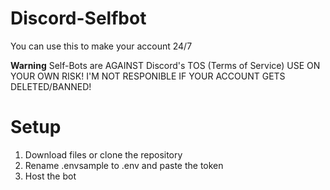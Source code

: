 # Discord-Selfbot

You can use this to make your account 24/7

**Warning**
Self-Bots are AGAINST Discord's TOS (Terms of Service) USE ON YOUR OWN RISK!
I'M NOT RESPONIBLE IF YOUR ACCOUNT GETS DELETED/BANNED!

# Setup

1. Download files or clone the repository
2. Rename .envsample to .env and paste the token
3. Host the bot
